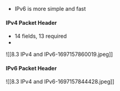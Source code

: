 - IPv6 is more simple and fast
#### IPv4 Packet Header
- 14 fields, 13 required
- 
![[8.3 IPv4 and IPv6-1697157860019.jpeg]]
#### IPv6 Packet Header
![[8.3 IPv4 and IPv6-1697157844428.jpeg]]
